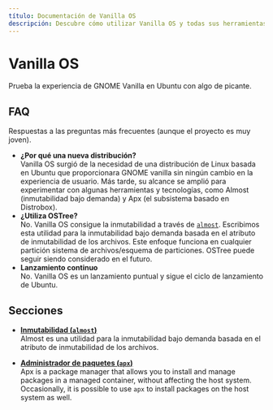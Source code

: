 ```yaml
---
título: Documentación de Vanilla OS
descripción: Descubre cómo utilizar Vanilla OS y todas sus herramientas y ajustes.
---
```


# Vanilla OS
Prueba la experiencia de GNOME Vanilla en Ubuntu con algo de picante.

## FAQ
Respuestas a las preguntas más frecuentes (aunque el proyecto es muy joven).
- **¿Por qué una nueva distribución?**\
  Vanilla OS surgió de la necesidad de una distribución de Linux basada en Ubuntu que 
  proporcionara GNOME vanilla sin ningún cambio en la experiencia 
  de usuario. Más tarde, su alcance se amplió para experimentar con algunas herramientas y 
  tecnologías, como Almost (inmutabilidad bajo demanda) y Apx (el 
  subsistema basado en Distrobox).
- **¿Utiliza OSTree?**\
  No. Vanilla OS consigue la inmutabilidad a través de [`almost`](https://github.com/Vanilla-OS/almost). 
  Escribimos esta utilidad para la inmutabilidad bajo demanda basada en el 
  atributo de inmutabilidad de los archivos. Este enfoque funciona en cualquier partición 
  sistema de archivos/esquema de particiones. OSTree puede seguir siendo considerado en el futuro.
- **Lanzamiento continuo**\
  No. Vanilla OS es un lanzamiento puntual y sigue el ciclo de lanzamiento de Ubuntu.

## Secciones
- **[Inmutabilidad (`almost`)](/docs/almost)**\
Almost es una utilidad para la inmutabilidad bajo demanda basada
en el atributo de inmutabilidad de los archivos.

- **[Administrador de paquetes (`apx`)](/docs/apx)**\
Apx is a package manager that allows you to install and manage packages in a
managed container, without affecting the host system. Occasionally, it is
possible to use `apx` to install packages on the host system as well.
